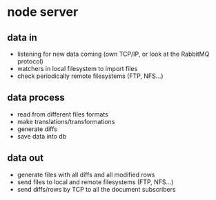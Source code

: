 # node server

## data in
- listening for new data coming (own TCP/IP, or look at the RabbitMQ protocol)
- watchers in local filesystem to import files
- check periodically remote filesystems (FTP, NFS...)

## data process
- read from different files formats
- make translations/transformations
- generate diffs
- save data into db

## data out
- generate files with all diffs and all modified rows
- send files to local and remote filesystems (FTP, NFS...)
- send diffs/rows by TCP to all the document subscribers
